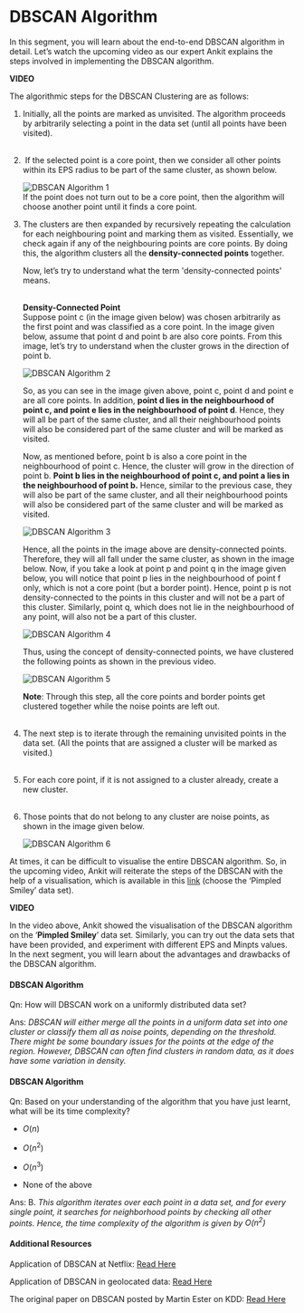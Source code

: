 # DBSCAN Algorithm

In this segment, you will learn about the end-to-end DBSCAN algorithm in detail. Let’s watch the upcoming video as our expert Ankit explains the steps involved in implementing the DBSCAN algorithm.

**VIDEO**

The algorithmic steps for the DBSCAN Clustering are as follows:

1. Initially, all the points are marked as unvisited. The algorithm proceeds by arbitrarily selecting a point in the data set (until all points have been visited).  
    

2.  If the selected point is a core point, then we consider all other points within its EPS radius to be part of the same cluster, as shown below. 
   
   ![DBSCAN Algorithm 1](https://i.ibb.co/0KPvGJJ/DBSCAN-Algorithm-1.png)  
   If the point does not turn out to be a core point, then the algorithm will choose another point until it finds a core point.

3. The clusters are then expanded by recursively repeating the calculation for each neighbouring point and marking them as visited. Essentially, we check again if any of the neighbouring points are core points. By doing this, the algorithm clusters all the **density-connected points** together.  
   
   Now, let’s try to understand what the term 'density-connected points' means.  
    
   
   **Density-Connected Point**  
   Suppose point c (in the image given below) was chosen arbitrarily as the first point and was classified as a core point. In the image given below, assume that point d and point b are also core points. From this image, let’s try to understand when the cluster grows in the direction of point b.
   
   ![DBSCAN Algorithm 2](https://i.ibb.co/n8CyCSC/DBSCAN-Algorithm-2.png)
   
   So, as you can see in the image given above, point c, point d and point e are all core points. In addition, **point d lies in the neighbourhood of point c, and point e lies in the neighbourhood of point d**. Hence, they will all be part of the same cluster, and all their neighbourhood points will also be considered part of the same cluster and will be marked as visited.  
   
   Now, as mentioned before, point b is also a core point in the neighbourhood of point c. Hence, the cluster will grow in the direction of point b. **Point b lies in the neighbourhood of point c, and point a lies in the neighbourhood of point b.** Hence, similar to the previous case, they will also be part of the same cluster, and all their neighbourhood points will also be considered part of the same cluster and will be marked as visited.
   
   ![DBSCAN Algorithm 3](https://i.ibb.co/jvRYnHq/DBSCAN-Algorithm-3.png)
   
   Hence, all the points in the image above are density-connected points. Therefore, they will all fall under the same cluster, as shown in the image below. Now, if you take a look at point p and point q in the image given below, you will notice that point p lies in the neighbourhood of point f only, which is not a core point (but a border point). Hence, point p is not density-connected to the points in this cluster and will not be a part of this cluster. Similarly, point q, which does not lie in the neighbourhood of any point, will also not be a part of this cluster.
   
   ![DBSCAN Algorithm 4](https://i.ibb.co/dWgGLQ2/DBSCAN-Algorithm-4.png)
   
   Thus, using the concept of density-connected points, we have clustered the following points as shown in the previous video.
   
   ![DBSCAN Algorithm 5](https://i.ibb.co/tzvgBRT/DBSCAN-Algorithm-5.png)  
   
   **Note**: Through this step, all the core points and border points get clustered together while the noise points are left out.  
    

4. The next step is to iterate through the remaining unvisited points in the data set. (All the points that are assigned a cluster will be marked as visited.)  
    

5. For each core point, if it is not assigned to a cluster already, create a new cluster.  
    

6. Those points that do not belong to any cluster are noise points, as shown in the image given below.
   
   ![DBSCAN Algorithm 6](https://i.ibb.co/zJYQmr9/DBSCAN-Algorithm-6.png)

At times, it can be difficult to visualise the entire DBSCAN algorithm. So, in the upcoming video, Ankit will reiterate the steps of the DBSCAN with the help of a visualisation, which is available in this [link](https://www.naftaliharris.com/blog/visualizing-dbscan-clustering/) (choose the ‘Pimpled Smiley’ data set).

**VIDEO**

In the video above, Ankit showed the visualisation of the DBSCAN algorithm on the ‘**Pimpled Smiley**’ data set. Similarly, you can try out the data sets that have been provided, and experiment with different EPS and Minpts values. In the next segment, you will learn about the advantages and drawbacks of the DBSCAN algorithm.

#### DBSCAN Algorithm

Qn: How will DBSCAN work on a uniformly distributed data set?

Ans: *DBSCAN will either merge all the points in a uniform data set into one cluster or classify them all as noise points, depending on the threshold. There might be some boundary issues for the points at the edge of the region. However, DBSCAN can often find clusters in random data, as it does have some variation in density.*

#### DBSCAN Algorithm

Qn: Based on your understanding of the algorithm that you have just learnt, what will be its time complexity?

- $O(n)$

- $O(n^2)$

- $O(n^3)$

- None of the above

Ans: B. *This algorithm iterates over each point in a data set, and for every single point, it searches for neighborhood points by checking all other points. Hence, the time complexity of the algorithm is given by $O(n^2)$*

#### Additional Resources

Application of DBSCAN at Netflix: [Read Here](https://medium.com/netflix-techblog/tracking-down-the-villains-outlier-detection-at-netflix-40360b31732)

Application of DBSCAN in geolocated data: [Read Here](https://www.oreilly.com/ideas/clustering-geolocated-data-using-spark-and-dbscan)

The original paper on DBSCAN posted by Martin Ester on KDD: [Read Here](https://www.aaai.org/Papers/KDD/1996/KDD96-037.pdf)